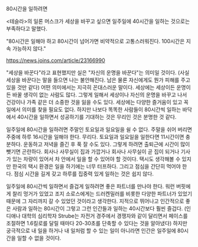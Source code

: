 80시간을 일하려면


<테슬라>의 일론 머스크가 세상을 바꾸고 싶으면 일주일에 40시간을 일하는 것으로는 부족하다고 말했다. 

"80시간은 일해야 하고 80시간이 넘어가면 비약적으로 고통스러워진다. 100시간은 지속 가능하지 않다."

https://news.joins.com/article/23166990

"세상을 바꾼다"라고 표현했지만 실은 "자신의 운명을 바꾼다"는 의미일 것이다. (사실 세상을 바꾼다는 말을 들으면 나는 불안해진다. 남은 물론 자신에게도 뭔가 피해를 주고 있을 것만 같다) 어떤 의미에서는 지극히 꼰대스러운 말이다. 세상에는 세상이든 운명이든 바꿀 생각이 없는 사람도 많다. 그렇게 일해서 세상이나 자신의 운명을 바꾸고 나서 건강이나 가족 같은 더 소중한 것을 잃을 수도 있다. 세상에는 다양한 즐거움이 있고 꼭 일에서 의미를 찾을 필요도 없다. 하지만 나보다 똑똑한 사람들이 80시간씩 일하는 바닥에서 40시간을 일하면서 성공하기를 기대하는 것은 무리인 것은 분명한 것 같다.   

일주일에 80시간을 일하려면 주말인 토요일과 일요일을 쉴 수 없다. 주말을 쉬어 버리면 주중에 하루 16시간을 일해야 한다. 무리다. 토요일과 일요일을 일한다면 11시간이면 충분하다. 운동하고 저녁을 즐긴 후 푹 잘 수도 있다. 그렇게 하려면 출퇴근에 시간이 많이 뺏기면 곤란하다. 회사나 사무실이 집과 가깝거나 회사나 사무실이 곧 집이 되거나 기사가 있는 차량이 있어서 차 안에서 일을 할 수 있어야 할 것이다. 택시도 생각해볼 수 있지만 한국의 택시 환경은 일을 하기에는 너무 터프하다. 그리고 점심을 간단히 먹어야 한다. 점심 시간을 길게 갖고 하루를 집중력 있게 일하는 것은 쉽지 않다. 

일주일에 80시간씩 일하면서 즐겁게 일하려면 좋은 파트너를 만나야 한다. 워런 버핏에게 찰리 멍거가 있었고 조지 소로스에게는 드러켄밀러를 비롯한 다양한 파트너가 있었기 때문에 그 자리까지 갈 수 있었던 것이라고 생각한다. 지적으로 뛰어나고 인간적으로 좋은 사람과 일하는 80시간이 그렇고 그런 인간들과 일하는 40시간보다 훨씬 즐겁다. (인디애나 대학의 심리학자 Strube는 자전거 경주에서 경쟁자와 같이 달리면서 페이스를 조절하면 1.6킬로를 달릴 때마다 20-30초를 단축할 수 있다는 것을 알아냈다) 하지만 궁극적으로 내 일을 하거나 내 일처럼 할 수 있는 일이 아니라면 인간은 일주일에 80시간을 일할 수 없을 것이다.
